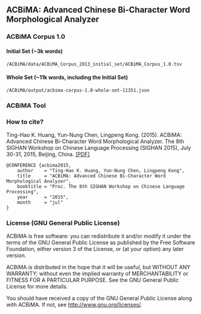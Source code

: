## ACBiMA: Advanced Chinese Bi-Character Word Morphological Analyzer

### ACBiMA Corpus 1.0

#### Initial Set (~3k words)

```
/ACBiMA/data/ACBiMA_Corpus_2013_initial_set/ACBiMA_Corpus_1.0.tsv
```

#### Whole Set (~11k words, including the Initial Set)

```
/ACBiMA/output/acbima-corpus-1.0-whole-set-11351.json
```

### ACBiMA Tool

### How to cite?

Ting-Hao K. Huang, Yun-Nung Chen, Lingpeng Kong. (2015). ACBiMA: Advanced Chinese Bi-Character Word Morphological Analyzer. The 8th SIGHAN Workshop on Chinese Language Processing (SIGHAN 2015), July 30-31, 2015, Beijing, China. 
[[PDF]](http://www.cs.cmu.edu/~yvchen/doc/SIGHAN15_ACBiMA.pdf)

```
@CONFERENCE {acbima2015,
    author    = "Ting-Hao K. Huang, Yun-Nung Chen, Lingpeng Kong",
    title     = "ACBiMA: Advanced Chinese Bi-Character Word Morphological Analyzer",
    booktitle = "Proc. The 8th SIGHAN Workshop on Chinese Language Processing",
    year      = "2015",
    month     = "jul"
}
```
### License (GNU General Public License)

ACBiMA is free software: you can redistribute it and/or modify 
it under the terms of the GNU General Public License as published by
the Free Software Foundation, either version 3 of the License, or
(at your option) any later version.

ACBiMA is distributed in the hope that it will be useful,
but WITHOUT ANY WARRANTY; without even the implied warranty of
MERCHANTABILITY or FITNESS FOR A PARTICULAR PURPOSE.  See the
GNU General Public License for more details.

 You should have received a copy of the GNU General Public License
 along with ACBiMA.  If not, see <http://www.gnu.org/licenses/>.
